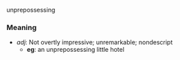 unprepossessing
### Meaning
+ _adj_: Not overtly impressive; unremarkable; nondescript
    + __eg__: an unprepossessing little hotel
